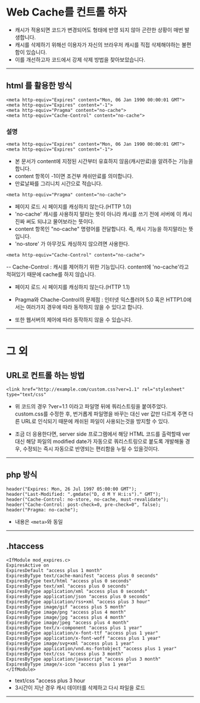# Web Cache를 컨트롤 하자

- 캐시가 적용되면 코드가 변경되어도 형태에 반영 되지 않아 곤란한 상황이 매번 발생합니다.
- 캐시를 삭제하기 위해선 이용자가 자신의 브라우저 캐시를 직접 삭제해야하는 불편함이 있습니다.
- 이를 개선하고자 코드에서 강제 삭제 방법을 찾아보았습니다.  
  
---
  
## html <meta>를 활용한 방식  

```
<meta http-equiv="Expires" content="Mon, 06 Jan 1990 00:00:01 GMT">
<meta http-equiv="Expires" content="-1">
<meta http-equiv="Pragma" content="no-cache">
<meta http-equiv="Cache-Control" content="no-cache">

```

### 설명  
`<meta http-equiv="Expires" content="Mon, 06 Jan 1990 00:00:01 GMT">`
`<meta http-equiv="Expires" content="-1">`

- 본 문서가 content에 지정된 시간부터 유효하지 않음(캐시만료)을 알려주는 기능을 합니다.
- content 항목이 -1이면 조건부 캐쉬만료를 의미합니다. 
- 만료날짜를 그리니치 시간으로 적습니다. 
  
  
`<meta http-equiv="Pragma" content="no-cache">`

- 페이지 로드 시 페이지를 캐싱하지 않는다.(HTTP 1.0)
- 'no-cache' 캐시를 사용하지 말라는 뜻이 아니라 캐시를 쓰기 전에 서버에 이 캐시 진짜 써도 되냐고 물어보라는 뜻이다.
- content 항목인 "no-cache" 명령어를 전달합니다. 즉, 캐시 기능을 하지말라는 뜻입니다.  
- 'no-store' 가 아무것도 캐싱하지 않으려면 사용한다.

  
`<meta http-equiv="Cache-Control" content="no-cache">`

-- Cache-Control : 캐시를 제어하기 위한 기능입니다. content에 'no-cache'라고 적혀있기 때문에 cache를 하지 않습니다.  
- 페이지 로드 시 페이지를 캐싱하지 않는다.(HTTP 1.1)

- Pragma와 Chache-Control의 문제점 : 인터넷 익스플러어 5.0 혹은 HTTP1.0에서는 여러가지 경우에 따라 동작하지 않을 수 있다고 합니다.  

- 또한 웹서버의 제어에 따라 동작하지 않을 수 있습니다.  

---

# 그 외

## URL로 컨트롤 하는 방법

```
<link href="http://example.com/custom.css?ver=1.1" rel="stylesheet" type="text/css"
```

- 위 코드의 경우 ?ver=1.1 이라고 파일명 뒤에 쿼리스트링을 붙여주었다.  
custom.css를 수정한 후, 번거롭게 파일명을 바꾸는 대신 ver 값만 다르게 주면 다른 URL로 인식되기 때문에 캐쉬된 파일이 사용되는것을 방지할 수 있다.

- 조금 더 응용한다면, server side 프로그램에서 해당 HTML 코드를 출력할때 ver 대신 해당 파일의 modified date가 자동으로 쿼리스트링으로 붙도록 개발해둘 경우, 수정되는 즉시 자동으로 반영되는 편리함을 누릴 수 있을것이다.

---

## php 방식
```
header("Expires: Mon, 26 Jul 1997 05:00:00 GMT");
header("Last-Modified: ".gmdate("D, d M Y H:i:s")." GMT");
header("Cache-Control: no-store, no-cache, must-revalidate");
header("Cache-Control: post-check=0, pre-check=0", false);
header("Pragma: no-cache");
```
  
- 내용은 `<meta>`와 동일

---

## .htaccess

```
<IfModule mod_expires.c>
ExpiresActive on
ExpiresDefault "access plus 1 month"
ExpiresByType text/cache-manifest "access plus 0 seconds"
ExpiresByType text/html "access plus 0 seconds"
ExpiresByType text/xml "access plus 0 seconds"
ExpiresByType application/xml "access plus 0 seconds"
ExpiresByType application/json "access plus 0 seconds"
ExpiresByType application/rss+xml "access plus 3 hour"
ExpiresByType image/gif "access plus 5 month"
ExpiresByType image/png "access plus 4 month"
ExpiresByType image/jpg "access plus 4 month"
ExpiresByType image/jpeg "access plus 4 month"
ExpiresByType text/x-component "access plus 1 year"
ExpiresByType application/x-font-ttf "access plus 1 year"
ExpiresByType application/x-font-woff "access plus 1 year"
ExpiresByType image/svg+xml "access plus 1 year"
ExpiresByType application/vnd.ms-fontobject "access plus 1 year"
ExpiresByType text/css "access plus 3 month"
ExpiresByType application/javascript "access plus 3 month"
ExpiresByType image/x-icon "access plus 1 year"
</IfModule>
```
- text/css "access plus 3 hour
- 3시간이 지난 경우 캐시 데이터를 삭제하고 다시 파일을 로드

--- 

